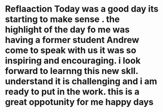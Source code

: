 <h1> Reflaaction 
<p2>
Today was a good day its starting to make sense . the highlight of the day fo  me was having a former student Andrew
come to speak with us it was so inspiring and encouraging. i look forward to learnng this new skll.  understand it is challenging and i am ready to put in the work. this is a great oppotunity for me 
happy days